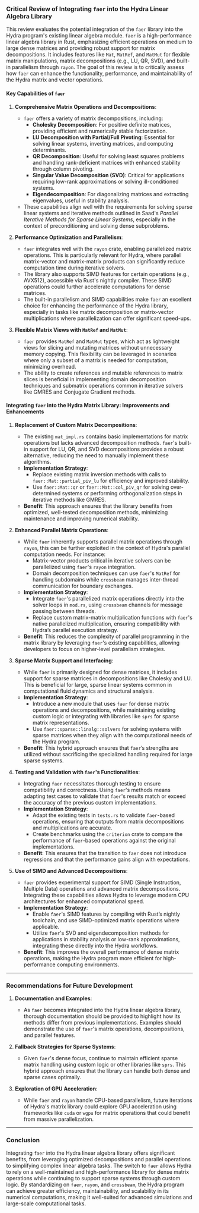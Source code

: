 ### Critical Review of Integrating `faer` into the Hydra Linear Algebra Library

This review evaluates the potential integration of the `faer` library into the Hydra program's existing linear algebra module. `faer` is a high-performance linear algebra library in Rust, emphasizing efficient operations on medium to large dense matrices and providing robust support for matrix decompositions. It includes features like `Mat`, `MatRef`, and `MatMut` for flexible matrix manipulations, matrix decompositions (e.g., LU, QR, SVD), and built-in parallelism through `rayon`. The goal of this review is to critically assess how `faer` can enhance the functionality, performance, and maintainability of the Hydra matrix and vector operations.

#### Key Capabilities of `faer`

1. **Comprehensive Matrix Operations and Decompositions**:
   - `faer` offers a variety of matrix decompositions, including:
     - **Cholesky Decomposition**: For positive definite matrices, providing efficient and numerically stable factorization.
     - **LU Decomposition with Partial/Full Pivoting**: Essential for solving linear systems, inverting matrices, and computing determinants.
     - **QR Decomposition**: Useful for solving least squares problems and handling rank-deficient matrices with enhanced stability through column pivoting.
     - **Singular Value Decomposition (SVD)**: Critical for applications requiring low-rank approximations or solving ill-conditioned systems.
     - **Eigendecomposition**: For diagonalizing matrices and extracting eigenvalues, useful in stability analysis.
   - These capabilities align well with the requirements for solving sparse linear systems and iterative methods outlined in Saad's *Parallel Iterative Methods for Sparse Linear Systems*, especially in the context of preconditioning and solving dense subproblems.

2. **Performance Optimization and Parallelism**:
   - `faer` integrates well with the `rayon` crate, enabling parallelized matrix operations. This is particularly relevant for Hydra, where parallel matrix-vector and matrix-matrix products can significantly reduce computation time during iterative solvers.
   - The library also supports SIMD features for certain operations (e.g., AVX512), accessible via Rust's nightly compiler. These SIMD operations could further accelerate computations for dense matrices.
   - The built-in parallelism and SIMD capabilities make `faer` an excellent choice for enhancing the performance of the Hydra library, especially in tasks like matrix decomposition or matrix-vector multiplications where parallelization can offer significant speed-ups.

3. **Flexible Matrix Views with `MatRef` and `MatMut`**:
   - `faer` provides `MatRef` and `MatMut` types, which act as lightweight views for slicing and mutating matrices without unnecessary memory copying. This flexibility can be leveraged in scenarios where only a subset of a matrix is needed for computation, minimizing overhead.
   - The ability to create references and mutable references to matrix slices is beneficial in implementing domain decomposition techniques and submatrix operations common in iterative solvers like GMRES and Conjugate Gradient methods.

#### Integrating `faer` into the Hydra Matrix Library: Improvements and Enhancements

1. **Replacement of Custom Matrix Decompositions**:
   - The existing `mat_impl.rs` contains basic implementations for matrix operations but lacks advanced decomposition methods. `faer`'s built-in support for LU, QR, and SVD decompositions provides a robust alternative, reducing the need to manually implement these algorithms.
   - **Implementation Strategy**:
     - Replace existing matrix inversion methods with calls to `faer::Mat::partial_piv_lu` for efficiency and improved stability.
     - Use `faer::Mat::qr` or `faer::Mat::col_piv_qr` for solving over-determined systems or performing orthogonalization steps in iterative methods like GMRES.
   - **Benefit**: This approach ensures that the library benefits from optimized, well-tested decomposition methods, minimizing maintenance and improving numerical stability.

2. **Enhanced Parallel Matrix Operations**:
   - While `faer` inherently supports parallel matrix operations through `rayon`, this can be further exploited in the context of Hydra's parallel computation needs. For instance:
     - Matrix-vector products critical in iterative solvers can be parallelized using `faer`'s `rayon` integration.
     - Domain decomposition techniques can use `faer`'s `MatRef` for handling subdomains while `crossbeam` manages inter-thread communication for boundary exchanges.
   - **Implementation Strategy**:
     - Integrate `faer`'s parallelized matrix operations directly into the solver loops in `mod.rs`, using `crossbeam` channels for message passing between threads.
     - Replace custom matrix-matrix multiplication functions with `faer`'s native parallelized multiplication, ensuring compatibility with Hydra’s parallel execution strategy.
   - **Benefit**: This reduces the complexity of parallel programming in the matrix library by leveraging `faer`'s existing capabilities, allowing developers to focus on higher-level parallelism strategies.

3. **Sparse Matrix Support and Interfacing**:
   - While `faer` is primarily designed for dense matrices, it includes support for sparse matrices in decompositions like Cholesky and LU. This is beneficial for large, sparse linear systems common in computational fluid dynamics and structural analysis.
   - **Implementation Strategy**:
     - Introduce a new module that uses `faer` for dense matrix operations and decompositions, while maintaining existing custom logic or integrating with libraries like `sprs` for sparse matrix representations.
     - Use `faer::sparse::linalg::solvers` for solving systems with sparse matrices when they align with the computational needs of the Hydra program.
   - **Benefit**: This hybrid approach ensures that `faer`’s strengths are utilized without sacrificing the specialized handling required for large sparse systems.

4. **Testing and Validation with `faer`'s Functionalities**:
   - Integrating `faer` necessitates thorough testing to ensure compatibility and correctness. Using `faer`'s methods means adapting test cases to validate that `faer`'s results match or exceed the accuracy of the previous custom implementations.
   - **Implementation Strategy**:
     - Adapt the existing tests in `tests.rs` to validate `faer`-based operations, ensuring that outputs from matrix decompositions and multiplications are accurate.
     - Create benchmarks using the `criterion` crate to compare the performance of `faer`-based operations against the original implementations.
   - **Benefit**: This ensures that the transition to `faer` does not introduce regressions and that the performance gains align with expectations.

5. **Use of SIMD and Advanced Decompositions**:
   - `faer` provides experimental support for SIMD (Single Instruction, Multiple Data) operations and advanced matrix decompositions. Integrating these capabilities allows Hydra to leverage modern CPU architectures for enhanced computational speed.
   - **Implementation Strategy**:
     - Enable `faer`'s SIMD features by compiling with Rust’s nightly toolchain, and use SIMD-optimized matrix operations where applicable.
     - Utilize `faer`'s SVD and eigendecomposition methods for applications in stability analysis or low-rank approximations, integrating these directly into the Hydra workflows.
   - **Benefit**: This improves the overall performance of dense matrix operations, making the Hydra program more efficient for high-performance computing environments.

---

### Recommendations for Future Development

1. **Documentation and Examples**:
   - As `faer` becomes integrated into the Hydra linear algebra library, thorough documentation should be provided to highlight how its methods differ from previous implementations. Examples should demonstrate the use of `faer`'s matrix operations, decompositions, and parallel features.

2. **Fallback Strategies for Sparse Systems**:
   - Given `faer`'s dense focus, continue to maintain efficient sparse matrix handling using custom logic or other libraries like `sprs`. This hybrid approach ensures that the library can handle both dense and sparse cases optimally.

3. **Exploration of GPU Acceleration**:
   - While `faer` and `rayon` handle CPU-based parallelism, future iterations of Hydra's matrix library could explore GPU acceleration using frameworks like `cuda` or `wgpu` for matrix operations that could benefit from massive parallelization.

---

### Conclusion

Integrating `faer` into the Hydra linear algebra library offers significant benefits, from leveraging optimized decompositions and parallel operations to simplifying complex linear algebra tasks. The switch to `faer` allows Hydra to rely on a well-maintained and high-performance library for dense matrix operations while continuing to support sparse systems through custom logic. By standardizing on `faer`, `rayon`, and `crossbeam`, the Hydra program can achieve greater efficiency, maintainability, and scalability in its numerical computations, making it well-suited for advanced simulations and large-scale computational tasks.